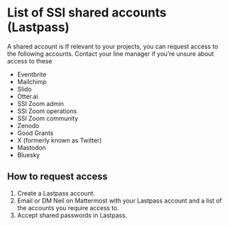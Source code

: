 # List of SSI shared accounts (Lastpass)

A shared account is If relevant to your projects, you can request access to the following accounts. Contact your line manager if you’re unsure about access to these 



* Eventbrite
* Mailchimp
* Slido
* Otter.ai
* SSI Zoom admin
* SSI Zoom operations
* SSI Zoom community
* Zenodo
* Good Grants
* X (formerly known as Twitter)
* Mastodon
* Bluesky


## How to request access


1. Create a Lastpass account.
2. Email or DM Neil on Mattermost with your Lastpass account and a list of the accounts you require access to. 
3. Accept shared passwords in Lastpass.